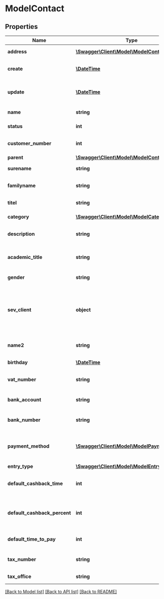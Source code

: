 # ModelContact

## Properties
Name | Type | Description | Notes
------------ | ------------- | ------------- | -------------
**address** | [**\Swagger\Client\Model\ModelContactAddress**](ModelContactAddress.md) | the contact address | [optional] 
**create** | [**\DateTime**](\DateTime.md) | the creation date of the contact | [optional] 
**update** | [**\DateTime**](\DateTime.md) | date, the contact was last updated | [optional] 
**name** | **string** | name of the contact | [optional] 
**status** | **int** | status of the contact | [optional] 
**customer_number** | **int** | customer number of the contact | [optional] 
**parent** | [**\Swagger\Client\Model\ModelContact**](ModelContact.md) |  | [optional] 
**surename** | **string** | surname of the contact | [optional] 
**familyname** | **string** | family name of the contact | [optional] 
**titel** | **string** | title of the contact | [optional] 
**category** | [**\Swagger\Client\Model\ModelCategory**](ModelCategory.md) | category of the contact | [optional] 
**description** | **string** | description of the contact | [optional] 
**academic_title** | **string** | any academic title of the contact | [optional] 
**gender** | **string** | gender of the contact | [optional] 
**sev_client** | **object** | sevClient is the unique id every customer has and is used in nearly all operations | [optional] 
**name2** | **string** | second name of the contact | [optional] 
**birthday** | [**\DateTime**](\DateTime.md) | birthday of the contact | [optional] 
**vat_number** | **string** | vat number of the contact | [optional] 
**bank_account** | **string** | bank account of the contact | [optional] 
**bank_number** | **string** | bank number of the contact | [optional] 
**payment_method** | [**\Swagger\Client\Model\ModelPaymentMethod**](ModelPaymentMethod.md) | desired payment method of the customer | [optional] 
**entry_type** | [**\Swagger\Client\Model\ModelEntryType**](ModelEntryType.md) |  | [optional] 
**default_cashback_time** | **int** | default cashback time of the contact | [optional] 
**default_cashback_percent** | **int** | default cashback percentage of the contact | [optional] 
**default_time_to_pay** | **int** | default time to pay of the contact | [optional] 
**tax_number** | **string** | tax number of the contact | [optional] 
**tax_office** | **string** | tax office of the contact | [optional] 

[[Back to Model list]](../README.md#documentation-for-models) [[Back to API list]](../README.md#documentation-for-api-endpoints) [[Back to README]](../README.md)


